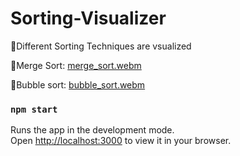 # Sorting-Visualizer
🔖Different Sorting Techniques are vsualized

📌Merge Sort:
[merge_sort.webm](https://user-images.githubusercontent.com/76547947/176992686-256f2c3e-e9a2-4f5d-a942-7f9bac67b9e2.webm)

📌Bubble sort:
[bubble_sort.webm](https://user-images.githubusercontent.com/76547947/177759104-04ac7b91-eb8b-40b8-81be-3e35466ce5b7.webm)

### `npm start`

Runs the app in the development mode.\
Open [http://localhost:3000](http://localhost:3000) to view it in your browser.


